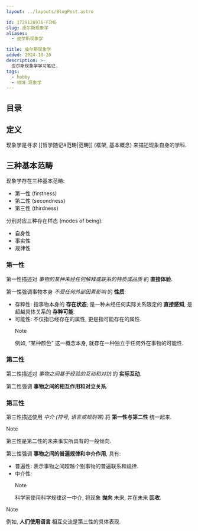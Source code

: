 ```yaml
---
layout: ../layouts/BlogPost.astro

id: 1729128976-FIMG
slug: 皮尔斯现象学
aliases:
  - 皮尔斯现象学

title: 皮尔斯现象学
added: 2024-10-20
description: >-
  皮尔斯现象学学习笔记.
tags:
  - hobby
  - 领域-现象学
---
```


## 目录

## 定义

现象学是寻求 [[哲学随记#范畴|范畴]] (框架, 基本概念) 来描述现象自身的学科.

## 三种基本范畴

现象学存在三种基本范畴:

- 第一性 (firstness)
- 第二性 (secondness)
- 第三性 (thirdness)

分别对应三种存在样态 (modes of being):

- 自身性
- 事实性
- 规律性

### 第一性

第一性描述对 _事物的某种未经任何解释或联系的特质或品质_ 的 **直接体验**.

第一性强调事物本身 _不受任何外部因素影响_ 的 **性质**:

- 存粹性: 指事物本身的 **存在状态**; 是一种未经任何实际关系限定的 **直接感知**, 是超越具体关系的 **存粹可能**.
- 可能性: 不仅指已经存在的属性, 更是指可能存在的属性.
  > [!NOTE]
  > 例如, “某种颜色” 这一概念本身, 就存在一种独立于任何外在事物的可能性.

### 第二性

第二性描述对 _事物之间基于经验的互动和对抗_ 的 **实际互动**.

第二性强调 **事物之间的相互作用和对立关系**.

### 第三性

第三性描述使用 _中介 (符号, 语言或规则等)_ 将 **第一性与第二性** 统一起来.

> [!NOTE]
> 第三性是第二性的未来事实所具有的一般倾向.

第三性强调 **事物之间的普遍规律和中介作用**, 具有:

- 普遍性: 表示事物之间超越个别事物的普遍联系和规律.
- 中介性:
  > [!NOTE]
  > 科学家使用科学规律这一中介, 将现象 **抛向** 未来, 并在未来 **回收**.

> [!NOTE]
> 例如, **人们使用语言** 相互交流是第三性的具体表现.
